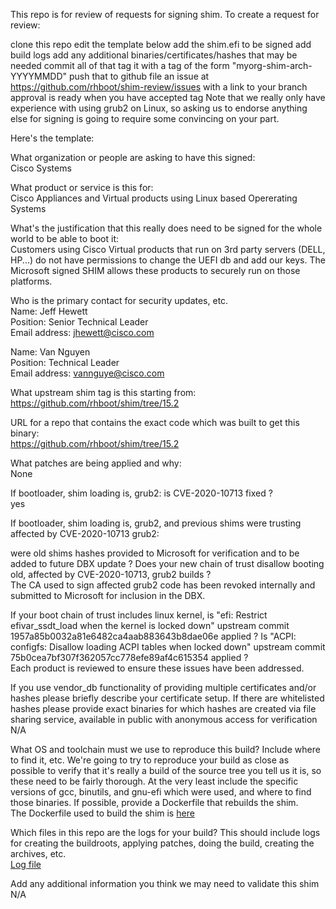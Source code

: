This repo is for review of requests for signing shim. To create a request for review:

clone this repo
edit the template below
add the shim.efi to be signed
add build logs
add any additional binaries/certificates/hashes that may be needed
commit all of that
tag it with a tag of the form "myorg-shim-arch-YYYYMMDD"
push that to github
file an issue at https://github.com/rhboot/shim-review/issues with a link to your branch
approval is ready when you have accepted tag
Note that we really only have experience with using grub2 on Linux, so asking us to endorse anything else for signing is going to require some convincing on your part.

Here's the template:

What organization or people are asking to have this signed:  
Cisco Systems

What product or service is this for:  
Cisco Appliances and Virtual products using Linux based Opererating Systems

What's the justification that this really does need to be signed for the whole world to be able to boot it:  
Customers using Cisco Virtual products that run on 3rd party servers (DELL, HP...) do not have permissions to change the UEFI db and add our keys. The Microsoft signed SHIM allows these products to securely run on those platforms.

Who is the primary contact for security updates, etc.  
Name: Jeff Hewett  
Position: Senior Technical Leader  
Email address: jhewett@cisco.com  

Name: Van Nguyen  
Position: Technical Leader  
Email address: vannguye@cisco.com    

What upstream shim tag is this starting from:  
https://github.com/rhboot/shim/tree/15.2

URL for a repo that contains the exact code which was built to get this binary:  
https://github.com/rhboot/shim/tree/15.2

What patches are being applied and why:  
None

If bootloader, shim loading is, grub2: is CVE-2020-10713 fixed ?  
yes

If bootloader, shim loading is, grub2, and previous shims were trusting affected by CVE-2020-10713 grub2:  

were old shims hashes provided to Microsoft for verification and to be added to future DBX update ?
Does your new chain of trust disallow booting old, affected by CVE-2020-10713, grub2 builds ?  
The CA used to sign affected grub2 code has been revoked internally and submitted to Microsoft for inclusion in the DBX.

If your boot chain of trust includes linux kernel, is "efi: Restrict efivar_ssdt_load when the kernel is locked down" upstream commit 1957a85b0032a81e6482ca4aab883643b8dae06e applied ? Is "ACPI: configfs: Disallow loading ACPI tables when locked down" upstream commit 75b0cea7bf307f362057cc778efe89af4c615354 applied ?  
Each product is reviewed to ensure these issues have been addressed. 

If you use vendor_db functionality of providing multiple certificates and/or hashes please briefly describe your certificate setup. If there are whitelisted hashes please provide exact binaries for which hashes are created via file sharing service, available in public with anonymous access for verification  
N/A

What OS and toolchain must we use to reproduce this build? Include where to find it, etc. We're going to try to reproduce your build as close as possible to verify that it's really a build of the source tree you tell us it is, so these need to be fairly thorough. At the very least include the specific versions of gcc, binutils, and gnu-efi which were used, and where to find those binaries. If possible, provide a Dockerfile that rebuilds the shim.  
The Dockerfile used to build the shim is [here](https://github.com/cisco/sto-uefi-secure-bootloader/tree/rel_3/docker-build)  

Which files in this repo are the logs for your build? This should include logs for creating the buildroots, applying patches, doing the build, creating the archives, etc.  
[Log file](https://github.com/cisco/sto-uefi-secure-bootloader/tree/rel_3/shim-review/shim-build.log)  

Add any additional information you think we may need to validate this shim  
N/A
